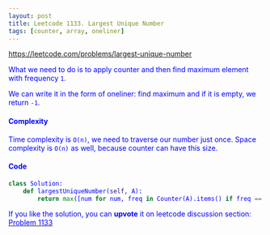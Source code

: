 ```yaml
---
layout: post
title: Leetcode 1133. Largest Unique Number
tags: [counter, array, oneliner]
---
```


<a href="https://leetcode.com/problems/largest-unique-number"> <font color = blue>https://leetcode.com/problems/largest-unique-number

What we need to do is to apply counter and then find maximum element with frequency `1`.

We can write it in the form of oneliner: find maximum and if it is empty, we return `-1`.

#### Complexity
Time complexity is `O(n)`, we need to traverse our number just once. Space complexity is `O(n)` as well, because counter can have this size.

#### Code

```python
class Solution:
    def largestUniqueNumber(self, A):
        return max([num for num, freq in Counter(A).items() if freq == 1] or [-1])
```

If you like the solution, you can **upvote** it on leetcode discussion section:<a href="https://leetcode.com/problems/largest-unique-number/discuss/1137175/python-oneliner-explained"> <font color = blue>Problem 1133
